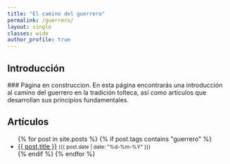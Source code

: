 ```yaml
---
title: "El camino del guerrero"
permalink: /guerrero/
layout: single
classes: wide
author_profile: true
---
```


<h2>Introducción</h2>
<p>
### Página en construccion.
En esta página encontrarás una introducción al camino del guerrero en la tradición tolteca, así como artículos que desarrollan sus principios fundamentales.
</p>

<h2>Artículos</h2>
<ul>
{% for post in site.posts %}
  {% if post.tags contains "guerrero" %}
    <li><a href="{{ post.url }}">{{ post.title }}</a> <small>({{ post.date | date: "%d-%m-%Y" }})</small></li>
  {% endif %}
{% endfor %}
</ul>